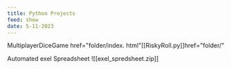 ```yaml
---
title: Python Projects
feed: show
date: 5-11-2023
---
```

MultiplayerDiceGame
href="folder/index. html"[[RiskyRoll.py]]href="folder/"


Automated exel Spreadsheet
![[exel_spredsheet.zip]]
